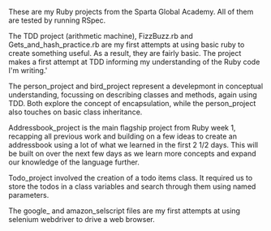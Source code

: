 These are my Ruby projects from the Sparta Global Academy.  All of them are tested by running RSpec.

The TDD project (arithmetic machine), FizzBuzz.rb and Gets_and_hash_practice.rb are my first attempts at using basic ruby to create something useful.  As a result, they are fairly basic.  The project makes a first attempt at TDD informing my understanding of the Ruby code I'm writing.'

The person_project and bird_project represent a develepmont in conceptual understanding, focussing on describing classes and methods, again using TDD.  Both explore the concept of encapsulation, while the person_project also touches on basic class inheritance.

Addressbook_project is the main flagship project from Ruby week 1, recapping all previous work and building on a few ideas to create an addressbook using a lot of what we learned in the first 2 1/2 days.  This will be built on over the next few days as we learn more concepts and expand our knowledge of the language further.

Todo_project involved the creation of a todo items class.  It required us to store the todos in a class variables and search through them using named parameters.

The google_ and amazon_selscript files are my first attempts at using selenium webdriver to drive a web browser.